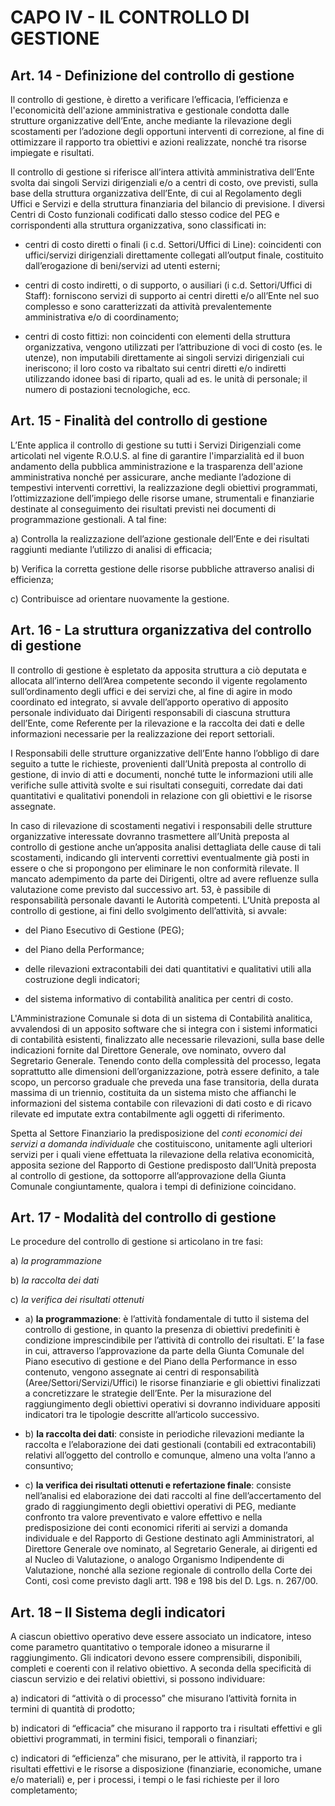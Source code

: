 # CAPO IV - IL CONTROLLO DI GESTIONE

## Art. 14 - Definizione del controllo di gestione
Il controllo di gestione, è diretto a verificare l’efficacia, l’efficienza e l'economicità dell'azione amministrativa e gestionale condotta dalle strutture organizzative dell’Ente, anche mediante la rilevazione degli scostamenti per l’adozione degli opportuni interventi di correzione, al fine di ottimizzare il rapporto tra obiettivi e azioni realizzate, nonché tra risorse impiegate e risultati.

Il controllo di gestione si riferisce all’intera attività amministrativa dell’Ente svolta dai singoli Servizi dirigenziali e/o a centri di costo, ove previsti, sulla base della struttura organizzativa dell’Ente, di cui al Regolamento degli Uffici e Servizi e della struttura finanziaria del bilancio di previsione. I diversi Centri di Costo funzionali codificati dallo stesso codice del PEG e corrispondenti alla struttura organizzativa, sono classificati in:

- centri di costo diretti o finali (i c.d. Settori/Uffici di Line): coincidenti con uffici/servizi dirigenziali direttamente collegati all’output finale, costituito dall’erogazione di beni/servizi ad utenti esterni;

- centri di costo indiretti, o di supporto, o ausiliari (i c.d. Settori/Uffici di Staff): forniscono servizi di supporto ai centri diretti e/o all’Ente nel suo complesso e sono caratterizzati da attività prevalentemente amministrativa e/o di coordinamento;

- centri di costo fittizi: non coincidenti con elementi della struttura organizzativa, vengono utilizzati per l’attribuzione di voci di costo (es. le utenze), non imputabili direttamente ai singoli servizi dirigenziali cui ineriscono; il loro costo va ribaltato sui centri diretti e/o indiretti utilizzando idonee basi di riparto, quali ad es. le unità di personale; il numero di postazioni tecnologiche, ecc.


## Art. 15 - Finalità del controllo di gestione
L’Ente applica il controllo di gestione su tutti i Servizi Dirigenziali come articolati nel vigente R.O.U.S. al fine di garantire l'imparzialità ed il buon andamento della pubblica amministrazione e la trasparenza dell'azione amministrativa nonché per assicurare, anche mediante l’adozione di tempestivi interventi correttivi, la realizzazione degli obiettivi programmati, l’ottimizzazione dell’impiego delle risorse umane, strumentali e finanziarie destinate al conseguimento dei risultati previsti nei documenti di programmazione gestionali.
A tal fine:

a) Controlla la realizzazione dell’azione gestionale dell’Ente e dei risultati raggiunti mediante l’utilizzo di analisi di efficacia;

b) Verifica la corretta gestione delle risorse pubbliche attraverso analisi di efficienza;

c) Contribuisce ad orientare nuovamente la gestione.

## Art. 16 - La struttura organizzativa del controllo di gestione
Il controllo di gestione è espletato da apposita struttura a ciò deputata e allocata all’interno dell’Area competente secondo il vigente regolamento sull’ordinamento degli uffici e dei servizi che, al fine di agire in modo coordinato ed integrato, si avvale dell’apporto operativo di apposito personale individuato dai Dirigenti responsabili di ciascuna struttura dell’Ente, come Referente per la rilevazione e la raccolta dei dati e delle informazioni necessarie per la realizzazione dei report settoriali.

I Responsabili delle strutture organizzative dell’Ente hanno l’obbligo di dare seguito a tutte le richieste, provenienti dall’Unità preposta al controllo di gestione, di invio di atti e documenti, nonché tutte le informazioni utili alle verifiche sulle attività svolte e sui risultati conseguiti, corredate dai dati quantitativi e qualitativi ponendoli in relazione con gli obiettivi e le risorse assegnate.

In caso di rilevazione di scostamenti negativi i responsabili delle strutture organizzative interessate dovranno trasmettere all’Unità preposta al controllo di gestione anche un’apposita analisi dettagliata delle cause di tali scostamenti, indicando gli interventi correttivi eventualmente già posti in essere o che si propongono per eliminare le non conformità rilevate.
Il mancato adempimento da parte dei Dirigenti, oltre ad avere refluenze sulla valutazione come previsto dal successivo art. 53, è passibile di responsabilità personale davanti le Autorità competenti.
L’Unità preposta al controllo di gestione, ai fini dello svolgimento dell’attività, si avvale:

- del Piano Esecutivo di Gestione (PEG);

- del Piano della Performance;

- delle rilevazioni extracontabili dei dati quantitativi e qualitativi utili alla costruzione degli indicatori;

- del sistema informativo di contabilità analitica per centri di costo.

L'Amministrazione Comunale si dota di un sistema di Contabilità analitica, avvalendosi di un apposito software che si integra con i sistemi informatici di contabilità esistenti, finalizzato alle necessarie rilevazioni, sulla base delle indicazioni fornite dal Direttore Generale, ove nominato, ovvero dal Segretario Generale.
Tenendo conto della complessità del processo, legata soprattutto alle dimensioni dell’organizzazione, potrà essere definito, a tale scopo, un percorso graduale che preveda una fase transitoria, della durata massima di un triennio, costituita da un sistema misto che affianchi le informazioni del sistema contabile con rilevazioni di dati costo e di ricavo rilevate ed imputate extra contabilmente agli oggetti di riferimento.

Spetta al Settore Finanziario la predisposizione del *conti economici dei servizi a domanda individuale* che costituiscono, unitamente agli ulteriori servizi per i quali viene effettuata la rilevazione della relativa economicità, apposita sezione del Rapporto di Gestione predisposto dall’Unità preposta al controllo di gestione, da sottoporre all’approvazione della Giunta Comunale congiuntamente, qualora i tempi di definizione coincidano.



## Art. 17 - Modalità del controllo di gestione
Le procedure del controllo di gestione si articolano in tre fasi:

a) *la programmazione*

b) *la raccolta dei dati*

c) *la verifica dei risultati ottenuti*

   - a) **la programmazione**: è l’attività fondamentale di tutto il sistema del controllo di gestione, in quanto la presenza di obiettivi predefiniti è condizione imprescindibile per l’attività di controllo dei risultati. E’ la fase in cui, attraverso l’approvazione da parte della Giunta Comunale del Piano esecutivo di gestione e del Piano della Performance in esso contenuto, vengono assegnate ai centri di responsabilità (Aree/Settori/Servizi/Uffici) le risorse finanziarie e gli obiettivi finalizzati a concretizzare le strategie dell’Ente.
Per la misurazione del raggiungimento degli obiettivi operativi si dovranno individuare appositi indicatori tra le tipologie descritte all’articolo successivo.
   
   - b) **la raccolta dei dati**: consiste in periodiche rilevazioni mediante la raccolta e l’elaborazione dei dati gestionali (contabili ed extracontabili) relativi all’oggetto del controllo e comunque, almeno una volta l’anno a consuntivo;

   - c) **la verifica dei risultati ottenuti e refertazione finale**: consiste nell’analisi ed elaborazione dei dati raccolti al fine dell’accertamento del grado di raggiungimento degli obiettivi operativi di PEG, mediante confronto tra valore preventivato e valore effettivo e nella predisposizione dei conti economici riferiti ai servizi a domanda individuale e del Rapporto di Gestione destinato agli Amministratori, al Direttore Generale ove nominato, al Segretario Generale, ai dirigenti ed al Nucleo di Valutazione, o analogo Organismo Indipendente di Valutazione, nonché alla sezione regionale di controllo della Corte dei Conti, così come previsto dagli artt. 198 e 198 bis del D. Lgs. n. 267/00.


## Art. 18 – Il Sistema degli indicatori
A ciascun obiettivo operativo deve essere associato un indicatore, inteso come parametro quantitativo o temporale idoneo a misurarne il raggiungimento. Gli indicatori devono essere comprensibili, disponibili, completi e coerenti con il relativo obiettivo.
A seconda della specificità di ciascun servizio e dei relativi obiettivi, si possono individuare:

a) indicatori di “attività o di processo” che misurano l’attività fornita in termini di quantità di prodotto;

b) indicatori di “efficacia” che misurano il rapporto tra i risultati effettivi e gli obiettivi programmati, in termini fisici, temporali o finanziari;

c) indicatori di “efficienza” che misurano, per le attività, il rapporto tra i risultati effettivi e le risorse a disposizione (finanziarie, economiche, umane e/o materiali) e, per i processi, i tempi o le fasi richieste per il loro completamento;
